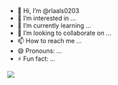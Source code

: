 - 👋 Hi, I’m @rlaals0203
- 👀 I’m interested in ...
- 🌱 I’m currently learning ...
- 💞️ I’m looking to collaborate on ...
- 📫 How to reach me ...
- 😄 Pronouns: ...
- ⚡ Fun fact: ...

<a href="https://www.instagram.com/rlaals0203/" target="_blank"><img src="https://img.shields.io/badge/insta-#E1306C?style=for-the-badge&logo=E1306C&logoColor=E1306C"/></a>

<!---
rlaals0203/rlaals0203 is a ✨ special ✨ repository because its `README.md` (this file) appears on your GitHub profile.
You can click the Preview link to take a look at your changes.
--->
